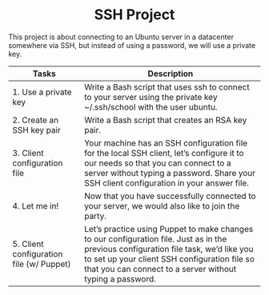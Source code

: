 <center> <h1>SSH Project</h1> </center>

This project is about connecting to an Ubuntu server in a datacenter somewhere via SSH, but instead of using a password, we will use a private key.

| Tasks | Description |
| ----- | ----------- |
| 1. Use a private key | Write a Bash script that uses ssh to connect to your server using the private key ~/.ssh/school with the user ubuntu. |
| 2. Create an SSH key pair | Write a Bash script that creates an RSA key pair. |
| 3. Client configuration file | Your machine has an SSH configuration file for the local SSH client, let’s configure it to our needs so that you can connect to a server without typing a password. Share your SSH client configuration in your answer file. |
| 4. Let me in! | Now that you have successfully connected to your server, we would also like to join the party. |
| 5. Client configuration file (w/ Puppet) | Let’s practice using Puppet to make changes to our configuration file. Just as in the previous configuration file task, we’d like you to set up your client SSH configuration file so that you can connect to a server without typing a password. 
